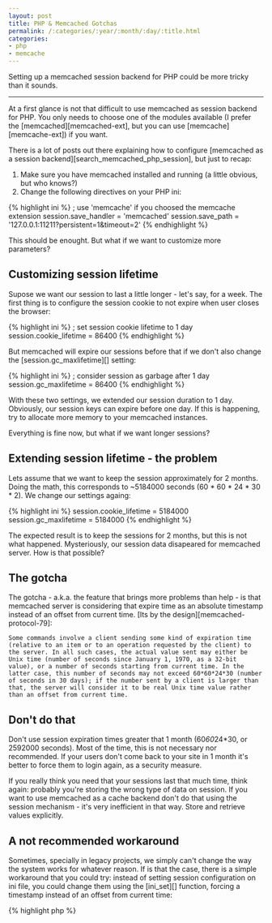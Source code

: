 ```yaml
---
layout: post
title: PHP & Memcached Gotchas
permalink: /:categories/:year/:month/:day/:title.html
categories:
- php
- memcache
---
```


Setting up a memcached session backend for PHP could be more tricky than it
sounds.

---

At a first glance is not that difficult to use memcached as session backend for
PHP. You only needs to choose one of the modules available (I prefer the
[memcached][memcached-ext], but you can use [memcache][memcache-ext]) if you want.

There is a lot of posts out there explaining how to configure [memcached as a session
backend][search_memcached_php_session], but just to recap:

1. Make sure you have memcached installed and running (a little obvious, but who knows?)
2. Change the following directives on your PHP ini:

{% highlight ini %}
; use 'memcache' if you choosed the memcache extension
session.save_handler = 'memcached'
session.save_path = '127.0.0.1:11211?persistent=1&timeout=2'
{% endhighlight %}

This should be enought. But what if we want to customize more parameters?

## Customizing session lifetime

Supose we want our session to last a little longer - let's say, for a week. The first
thing is to configure the session cookie to not expire when user closes the browser:

{% highlight ini %}
; set session cookie lifetime to 1 day
session.cookie_lifetime = 86400
{% endhighlight %}

But memcached will expire our sessions before that if we don't also change the
[session.gc_maxlifetime][] setting:

{% highlight ini %}
; consider session as garbage after 1 day
session.gc_maxlifetime = 86400
{% endhighlight %}

With these two settings, we extended our session duration to 1 day. Obviously, our session
keys can expire before one day. If this is happening, try to allocate more memory to your
memcached instances.

Everything is fine now, but what if we want longer sessions?

## Extending session lifetime - the problem

Lets assume that we want to keep the session approximately for 2 months. Doing the math,
this corresponds to ~5184000 seconds (60 * 60 * 24 * 30 * 2). We change our settings againg:

{% highlight ini %}
session.cookie_lifetime = 5184000
session.gc_maxlifetime = 5184000
{% endhighlight %}

The expected result is to keep the sessions for 2 months, but this is not what happened.
Mysteriously, our session data disapeared for memcached server. How is that possible?

## The gotcha

The gotcha - a.k.a. the feature that brings more problems than help - is that memcached
server is considering that expire time as an absolute timestamp instead of an offset from
current time. [Its by the design][memcached-protocol-79]:

    Some commands involve a client sending some kind of expiration time
    (relative to an item or to an operation requested by the client) to
    the server. In all such cases, the actual value sent may either be
    Unix time (number of seconds since January 1, 1970, as a 32-bit
    value), or a number of seconds starting from current time. In the
    latter case, this number of seconds may not exceed 60*60*24*30 (number
    of seconds in 30 days); if the number sent by a client is larger than
    that, the server will consider it to be real Unix time value rather
    than an offset from current time.

## Don't do that

Don't use session expiration times greater that 1 month (60*60*24*30, or 2592000 seconds).
Most of the time, this is not necessary nor recommended. If your users don't come back to
your site in 1 month it's better to force them to login again, as a security measure.

If you really think you need that your sessions last that much time, think again: probably
you're storing the wrong type of data on session. If you want to use memcached as a cache
backend don't do that using the session mechanism - it's very inefficient in that way. Store
and retrieve values explicitly.

## A not recommended workaround

Sometimes, specially in legacy projects, we simply can't change the way the system works for
whatever reason. If is that the case, there is a simple workaround that you could try: instead
of setting session configuration on ini file, you could change them using the [ini_set][]
function, forcing a timestamp instead of an offset from current time:

{% highlight php %}
<?php
$now = time();
ini_set('session.cookie_lifetime' $now + 5184000);
ini_set('session.gc_maxlifetime', $now + 5184000);
{% endhighlight %}

But as I said before: reconsider you use of sessions: maybe you are just trying to put the data
in the wrong place.

[memcached-ext]: http://php.net/memcached "Memcached PHP extension"
[memcache-ext]: http://php.net/memcache "Memcache PHP extension"
[search_memcached_php_session]: https://duckduckgo.com/?q=php+session+memcache+tutorial
[session.gc_maxlifetime]: http://php.net/manual/en/session.configuration.php#ini.session.gc-maxlifetime
[memcached-protocol-79]: https://github.com/memcached/memcached/blob/e31a591210311d0658a90a86f71563fa6d7b095c/doc/protocol.txt#L79
[ini_set]: http://php.net/ini_set
